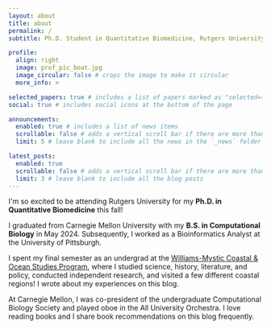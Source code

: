 ```yaml
---
layout: about
title: about
permalink: /
subtitle: Ph.D. Student in Quantitative Biomedicine, Rutgers University

profile:
  align: right
  image: prof_pic_boat.jpg
  image_circular: false # crops the image to make it circular
  more_info: >

selected_papers: true # includes a list of papers marked as "selected={true}"
social: true # includes social icons at the bottom of the page

announcements:
  enabled: true # includes a list of news items
  scrollable: false # adds a vertical scroll bar if there are more than 3 news items
  limit: 5 # leave blank to include all the news in the `_news` folder

latest_posts:
  enabled: true
  scrollable: false # adds a vertical scroll bar if there are more than 3 new posts items
  limit: 3 # leave blank to include all the blog posts
---
```


I'm so excited to be attending Rutgers University for my **Ph.D. in Quantitative Biomedicine** this fall!

I graduated from Carnegie Mellon University with my **B.S. in Computational Biology** in May 2024. Subsequently, I worked as a Bioinformatics Analyst at the University of Pittsburgh.

I spent my final semester as an undergrad at the [Williams-Mystic Coastal & Ocean Studies Program](https://mystic.williams.edu/), where I studied science, history, literature, and policy, conducted independent research, and visited a few different coastal regions! I wrote about my experiences on this blog.

At Carnegie Mellon, I was co-president of the undergraduate Computational Biology Society and played oboe in the All University Orchestra. I love reading books and I share book recommendations on this blog frequently.